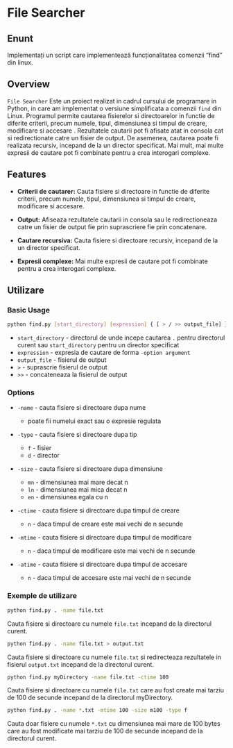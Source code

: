# File Searcher 

## Enunt 
Implementați un script care implementează funcționalitatea comenzii “find” din linux.

## Overview

`File Searcher` Este un proiect realizat in cadrul cursului de programare in Python, in care am implementat o versiune simplificata a comenzii `find` din Linux. Programul permite cautarea fisierelor si directoarelor in functie de diferite criterii, precum numele, tipul, dimensiunea si timpul de creare, modificare si accesare . Rezultatele cautarii pot fi afisate atat in consola cat si redirectionate catre un fisier de output. De asemenea, cautarea poate fi realizata recursiv, incepand de la un director specificat. Mai mult, mai multe expresii de cautare pot fi combinate pentru a crea interogari complexe.

## Features

- **Criterii de cautarer:** Cauta fisiere si directoare in functie de diferite criterii, precum numele, tipul, dimensiunea si timpul de creare, modificare si accesare.
  
- **Output:** Afiseaza rezultatele cautarii in consola sau le redirectioneaza catre un fisier de output fie prin suprascriere fie prin concatenare.

- **Cautare recursiva:** Cauta fisiere si directoare recursiv, incepand de la un director specificat.

- **Expresii complexe:** Mai multe expresii de cautare pot fi combinate pentru a crea interogari complexe.

## Utilizare

### Basic Usage

```bash
python find.py [start_directory] [expression] { [ > / >> output_file] }
```

 - `start_directory` - directorul de unde incepe cautarea `.` pentru directorul curent sau `start_directory` pentru un director specificat
 - `expression` - expresia de cautare de forma `-option argument`
 - `output_file` - fisierul de output
 - `>` - suprascrie fisierul de output
 - `>>` - concateneaza la fisierul de output

### Options

- `-name` - cauta fisiere si directoare dupa nume 
  - poate fii numelui exact sau o expresie regulata
  
- `-type` - cauta fisiere si directoare dupa tip
    - `f` - fisier
    - `d` - director
- `-size` - cauta fisiere si directoare dupa dimensiune
    - `mn` - dimensiunea mai mare decat n
    - `ln` - dimensiunea mai mica decat n
    - `en` - dimensiunea egala cu n
- `-ctime` - cauta fisiere si directoare dupa timpul de creare
    - `n` - daca timpul de creare este mai vechi de n secunde
- `-mtime` - cauta fisiere si directoare dupa timpul de modificare
    - `n` - daca timpul de modificare este mai vechi de n secunde
- `-atime` - cauta fisiere si directoare dupa timpul de accesare
    - `n` - daca timpul de accesare este mai vechi de n secunde

### Exemple de utilizare

```bash
python find.py . -name file.txt
```
Cauta fisiere si directoare cu numele `file.txt` incepand de la directorul curent.

```bash
python find.py . -name file.txt > output.txt
```
Cauta fisiere si directoare cu numele `file.txt` si redirecteaza rezultatele in fisierul `output.txt` incepand de la directorul curent.

```bash
python find.py myDirectory -name file.txt -ctime 100
```
Cauta fisiere si directoare cu numele `file.txt` care au fost create mai tarziu de 100 de secunde incepand de la directorul myDirectory.

```bash
python find.py . -name *.txt -mtime 100 -size m100 -type f
```
Cauta doar fisiere cu numele `*.txt` cu dimensiunea mai mare de 100 bytes care au fost modificate mai tarziu de 100 de secunde incepand de la directorul curent.
